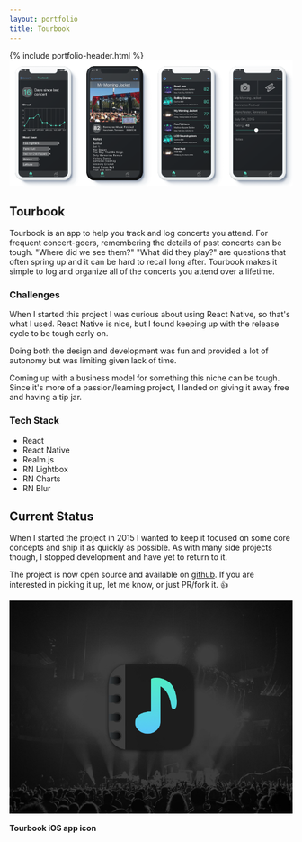 ```yaml
---
layout: portfolio
title: Tourbook
---
```

<div class="portfolio-item">
  <section>
  {% include portfolio-header.html %}
    <img src="/assets/img/portfolio/tourbook-screens.png" alt="" class="thumb">
    <h1>Tourbook</h1>
    <p>Tourbook is an app to help you track and log concerts you attend. For frequent concert-goers, remembering the details of past concerts can be tough. "Where did we see them?" "What did they play?" are questions that often spring up and it can be hard to recall long after. Tourbook makes it simple to log and organize all of the concerts you attend over a lifetime.</p>
    <div class="challenges">
      <div class="column--heavy">
        <h3>Challenges</h3>
        <p>When I started this project I was curious about using React Native, so that's what I used. React Native is nice, but I found keeping up with the release cycle to be tough early on.</p>
        <p>Doing both the design and development was fun and provided a lot of autonomy but was limiting given lack of time.</p>
        <p>Coming up with a business model for something this niche can be tough. Since it's more of a passion/learning project, I landed on giving it away free and having a tip jar.</p>
      </div>
      <div>
        <h3>Tech Stack</h3>
        <ul>
          <li>React</li>
          <li>React Native</li>
          <li>Realm.js</li>
          <li>RN Lightbox</li>
          <li>RN Charts</li>
          <li>RN Blur</li>
        </ul>
      </div>
    </div>
  </section>
  <section>
    <h2>Current Status</h2>
    <p>When I started the project in 2015 I wanted to keep it focused on some core concepts and ship it as quickly as possible. As with many side projects though, I stopped development and have yet to return to it.</p>
    <p>The project is now open source and available on <a href="https://github.com/tbolt/tourbook-app">github</a>. If you are interested in picking it up, let me know, or just PR/fork it. 👍 </p>
    <img src="/assets/img/portfolio/tourbook-splash.jpg" alt="">
    <p class="picture-caption"><strong>Tourbook iOS app icon</strong></p>
  </section>
</div>
